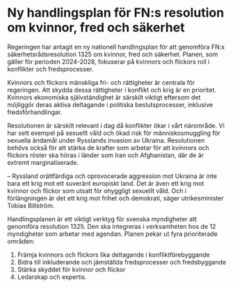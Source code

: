 # Ny handlingsplan för FN:s resolution om kvinnor, fred och säkerhet

Regeringen har antagit en ny nationell handlingsplan för att genomföra FN:s säkerhetsrådsresolution 1325 om kvinnor, fred och säkerhet. Planen, som gäller för perioden 2024\-2028, fokuserar på kvinnors och flickors roll i konflikter och fredsprocesser.


Kvinnors och flickors mänskliga fri\- och rättigheter är centrala för regeringen. Att skydda dessa rättigheter i konflikt och krig är en prioritet. Kvinnors ekonomiska självständighet är särskilt viktigt eftersom det möjliggör deras aktiva deltagande i politiska beslutsprocesser, inklusive fredsförhandlingar.

Resolutionen är särskilt relevant i dag då konflikter ökar i vårt närområde. Vi har sett exempel på sexuellt våld och ökad risk för människosmuggling för sexuella ändamål under Rysslands invasion av Ukraina. Resolutionen behövs också för att stärka de krafter som arbetar för att kvinnors och flickors röster ska höras i länder som Iran och Afghanistan, där de är extremt marginaliserade.

– Ryssland orättfärdiga och oprovocerade aggression mot Ukraina är inte bara ett krig mot ett suveränt europiskt land. Det är även ett krig mot kvinnor och flickor som utsatt för ohyggligt sexuellt våld. Och i förlängningen är det ett krig mot frihet och demokrati, säger utrikesminister Tobias Billström.

Handlingsplanen är ett viktigt verktyg för svenska myndigheter att genomföra resolution 1325\. Den ska integreras i verksamheten hos de 12 myndigheter som arbetar med agendan. Planen pekar ut fyra prioriterade områden:

1. Främja kvinnors och flickors lika deltagande i konfliktförebyggande
2. Bidra till inkluderande och jämställda fredsprocesser och fredsbyggande
3. Stärka skyddet för kvinnor och flickor
4. Ledarskap och expertis.

